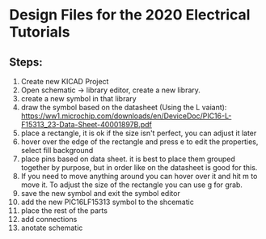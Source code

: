 # Design Files for the 2020 Electrical Tutorials

## Steps:
1. Create new KICAD Project
2. Open schematic -> library editor, create a new library.
3. create a new symbol in that library
4. draw the symbol based on the datasheet (Using the L vaiant):
https://ww1.microchip.com/downloads/en/DeviceDoc/PIC16-L-F15313_23-Data-Sheet-40001897B.pdf
  1. place a rectangle, it is ok if the size isn't perfect, you can adjust it later
  2. hover over the edge of the rectangle and press e to edit the properties, select fill background
  3. place pins based on data sheet. it is best to place them grouped together by purpose, but in order like on the datasheet is good for this.
  4. If you need to move anything around you can hover over it and hit m to move it. To adjust the size of the rectangle you can use g for grab.
5. save the new symbol and exit the symbol editor
6. add the new PIC16LF15313 symbol to the shcematic
7. place the rest of the parts
8. add connections
9. anotate schematic
